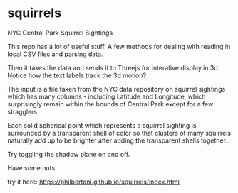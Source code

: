 # squirrels
NYC Central Park Squirrel Sightings

This repo has a lot of useful stuff.  A few methods for dealing with reading in local CSV files and parsing data.

Then it takes the data and sends it to Threejs for interative display in 3d. Notice how the text labels track the 3d motion?

The input is a file taken from the NYC data repository on squirrel sightings which has many columns - including Latitude and Longitude, which surprisingly remain within the bounds of Central Park except for a few stragglers.

Each solid spherical point which represents a squirrel sighting is surrounded by a transparent shell of color so that clusters of many squirrels naturally add up to be brighter after adding the transparent shells together.

Try toggling the shadow plane on and off.

Have some nuts

try it here:
https://philbertani.github.io/squirrels/index.html







